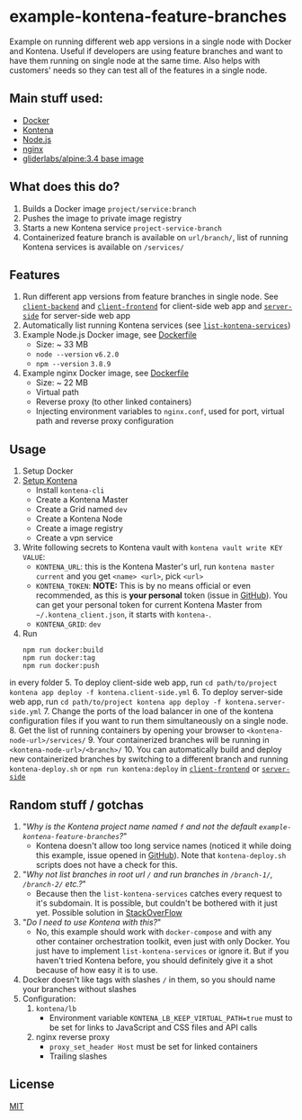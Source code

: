 # example-kontena-feature-branches

Example on running different web app versions in a single node with Docker and Kontena. Useful if developers are using feature branches and want to have them running on single node at the same time. Also helps with customers' needs so they can test all of the features in a single node.

## Main stuff used:

 - [Docker](https://www.docker.com/)
 - [Kontena](https://www.kontena.io/)
 - [Node.js](https://nodejs.org/)
 - [nginx](https://nginx.org/)
 - [gliderlabs/alpine:3.4 base image](https://hub.docker.com/r/gliderlabs/alpine/)
 
## What does this do?

1. Builds a Docker image `project/service:branch`
2. Pushes the image to private image registry
3. Starts a new Kontena service `project-service-branch`
4. Containerized feature branch is available on `url/branch/`, list of running Kontena services is available on `/services/` 
 
## Features

1. Run different app versions from feature branches in single node. 
See [`client-backend`](client-backend/) and [`client-frontend`](client-frontend/) for client-side web app and 
[`server-side`](server-side/) for server-side web app
2. Automatically list running Kontena services (see [`list-kontena-services`](list-kontena-services/))
3. Example Node.js Docker image, see [Dockerfile](client-backend/Dockerfile)
    - Size: ~ 33 MB
    - `node --version` `v6.2.0`
    - `npm --version` `3.8.9`
4. Example nginx Docker image, see [Dockerfile](client-frontend/Dockerfile)
    - Size: ~ 22 MB
    - Virtual path
    - Reverse proxy (to other linked containers)
    - Injecting environment variables to `nginx.conf`, used for port, virtual path and reverse proxy configuration
    
## Usage

1. Setup Docker
2. [Setup Kontena](https://www.kontena.io/docs/getting-started/quick-start)
    - Install `kontena-cli`
    - Create a Kontena Master
    - Create a Grid named `dev`
    - Create a Kontena Node
    - Create a image registry
    - Create a vpn service
3. Write following secrets to Kontena vault with `kontena vault write KEY VALUE`:
    - `KONTENA_URL`: this is the Kontena Master's url, run `kontena master current` and you get `<name> <url>`, pick `<url>`
    - `KONTENA_TOKEN`: **NOTE:** This is by no means official or even recommended, as this is **your personal** token (issue in [GitHub](https://github.com/kontena/kontena/issues/225)).
      You can get your personal token for current Kontena Master from `~/.kontena_client.json`, it starts with `kontena-`.
    - `KONTENA_GRID`: `dev`
4. Run 
    ```
    npm run docker:build
    npm run docker:tag
    npm run docker:push
    ```
  in every folder
5. To deploy client-side web app, run 
    ```
    cd path/to/project
    kontena app deploy -f kontena.client-side.yml
    ```
6. To deploy server-side web app, run 
    ```
    cd path/to/project
    kontena app deploy -f kontena.server-side.yml
    ```
7. Change the ports of the load balancer in one of the kontena configuration files if you want to run them simultaneously on a single node.
8. Get the list of running containers by opening your browser to `<kontena-node-url>/services/`
9. Your containerized branches will be running in `<kontena-node-url>/<branch>/`
10. You can automatically build and deploy new containerized branches by switching to a different branch and running 
`kontena-deploy.sh` or `npm run kontena:deploy` in [`client-frontend`](client-frontend/kontena-deploy.sh) or [`server-side`](server-side/kontena-deploy.sh)

## Random stuff / gotchas

1. "_Why is the Kontena project name named `f` and not the default `example-kontena-feature-branches`?_"
    - Kontena doesn't allow too long service names (noticed it while doing this example, issue opened in [GitHub](https://github.com/kontena/kontena/issues/825)). Note that `kontena-deploy.sh` scripts does not have a check for this.
2. "_Why not list branches in root url `/` and run branches in `/branch-1/`, `/branch-2/` etc.?_"
    - Because then the `list-kontena-services` catches every request to it's subdomain. It is possible, but couldn't be bothered with it just yet. Possible solution in [StackOverFlow](http://stackoverflow.com/questions/30508644/haproxy-multiple-backends-accessed-with-same-path)
3. "_Do I need to use Kontena with this?_"
    - No, this example should work with `docker-compose` and with any other container orchestration toolkit, even just with only Docker. You just have to implement `list-kontena-services` or ignore it. But if you haven't tried Kontena before, you should definitely give it a shot because of how easy it is to use.
4. Docker doesn't like tags with slashes `/` in them, so you should name your branches without slashes
5. Configuration:
    1. `kontena/lb`
        - Environment variable `KONTENA_LB_KEEP_VIRTUAL_PATH=true` must to be set for links to JavaScript and CSS files and API calls
    2. nginx reverse proxy
        - `proxy_set_header Host` must be set for linked containers
        - Trailing slashes

## License

[MIT](LICENSE)
